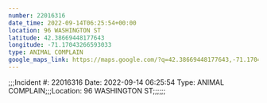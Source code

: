 ```yaml
---
number: 22016316
date_time: 2022-09-14T06:25:54+00:00
location: 96 WASHINGTON ST
latitude: 42.38669448177643
longitude: -71.17043266593033
type: ANIMAL COMPLAIN
google_maps_link: https://maps.google.com/?q=42.38669448177643,-71.17043266593033
---
```


;;;Incident #: 22016316  Date: 2022-09-14 06:25:54   Type: ANIMAL COMPLAIN;;;Location: 96 WASHINGTON ST;;;;;;
